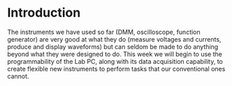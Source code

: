# Introduction

The instruments we have used so far (DMM, oscilloscope, function generator) are
very good at what they do (measure voltages and currents, produce and display
waveforms) but can seldom be made to do anything beyond what they were designed
to do. This week we will begin to use the programmability of the Lab PC, along
with its data acquisition capability, to create flexible new instruments to
perform tasks that our conventional ones cannot.
